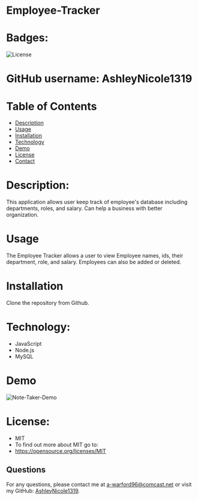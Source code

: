 # Employee-Tracker

# Badges: 
![License](https://img.shields.io/badge/License-MIT-blue.svg)


# GitHub username: AshleyNicole1319

# Table of Contents
* [Description](#description)
* [Usage](#usage)
* [Installation](#installation)
* [Technology](#technoloy)
* [Demo](#demo)
* [License](#license)
* [Contact](#contact)

# Description:
This application allows user keep track of employee's database including departments, roles, and salary. Can help a business with better organization.

# Usage
The Employee Tracker allows a user to view Employee names, ids, their department, role, and salary. Employees can also be added or deleted.


# Installation
Clone the repository from Github.

# Technology:
* JavaScript
* Node.js
* MySQL


# Demo
![Note-Taker-Demo]()


# License:
* MIT
* To find out more about MIT go to:
* https://opensource.org/licenses/MIT

## Questions
For any questions, please contact me at [a-warford96@comcast.net](mailto:a-warford96@comcast.net) or visit my GitHub: [AshleyNicole1319](https://github.com/AshleyNicole1319).